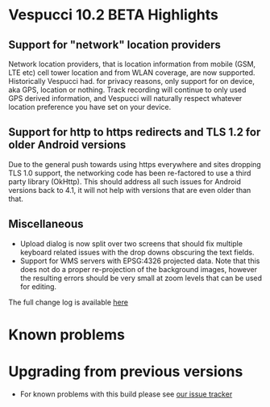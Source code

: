 # Vespucci 10.2 BETA Highlights
 
## Support for "network" location providers
 
Network location providers, that is location information from mobile (GSM, LTE etc) cell tower location and from WLAN coverage, are now supported. Historically Vespucci had. for privacy reasons, only support for on device, aka GPS, location or nothing. Track recording will continue to only used GPS derived information, and Vespucci will naturally respect whatever location preference you have set on your device.  

## Support for http to https redirects and TLS 1.2 for older Android versions

Due to the general push towards using https everywhere and sites dropping TLS 1.0 support, the networking code has been re-factored to use a third party library (OkHttp). This should address all such issues for Android versions back to 4.1, it will not help with versions that are even older than that. 

## Miscellaneous 

* Upload dialog is now split over two screens that should fix multiple keyboard related issues with the drop downs obscuring the text fields.
* Support for WMS servers with EPSG:4326 projected data. Note that this does not do a proper re-projection of the background images, however the resulting errors should be very small at zoom levels that can be used for editing. 

The full change log is available [here](https://github.com/MarcusWolschon/osmeditor4android/commits/master)

# Known problems

# Upgrading from previous versions

* For known problems with this build please see [our issue tracker](https://github.com/MarcusWolschon/osmeditor4android/issues)

